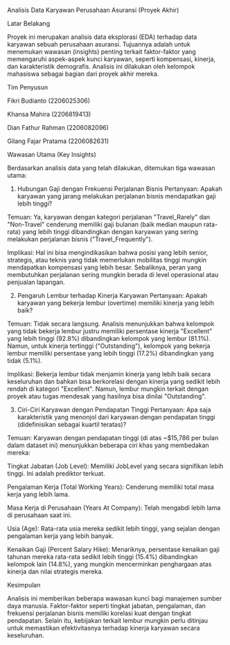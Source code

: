 Analisis Data Karyawan Perusahaan Asuransi (Proyek Akhir)

Latar Belakang

Proyek ini merupakan analisis data eksplorasi (EDA) terhadap data karyawan sebuah perusahaan asuransi. Tujuannya adalah untuk menemukan wawasan (insights) penting terkait faktor-faktor yang memengaruhi aspek-aspek kunci karyawan, seperti kompensasi, kinerja, dan karakteristik demografis. Analisis ini dilakukan oleh kelompok mahasiswa sebagai bagian dari proyek akhir mereka.

Tim Penyusun 

Fikri Budianto (2206025306)

Khansa Mahira (2206819413)

Dian Fathur Rahman (2206082096)

Gilang Fajar Pratama (2206082631)

Wawasan Utama (Key Insights)

Berdasarkan analisis data yang telah dilakukan, ditemukan tiga wawasan utama:

1. Hubungan Gaji dengan Frekuensi Perjalanan Bisnis
Pertanyaan: Apakah karyawan yang jarang melakukan perjalanan bisnis mendapatkan gaji lebih tinggi?

Temuan: Ya, karyawan dengan kategori perjalanan "Travel_Rarely" dan "Non-Travel" cenderung memiliki gaji bulanan (baik median maupun rata-rata) yang lebih tinggi dibandingkan dengan karyawan yang sering melakukan perjalanan bisnis ("Travel_Frequently").

Implikasi: Hal ini bisa mengindikasikan bahwa posisi yang lebih senior, strategis, atau teknis yang tidak memerlukan mobilitas tinggi mungkin mendapatkan kompensasi yang lebih besar. Sebaliknya, peran yang membutuhkan perjalanan sering mungkin berada di level operasional atau penjualan lapangan.

2. Pengaruh Lembur terhadap Kinerja Karyawan
Pertanyaan: Apakah karyawan yang bekerja lembur (overtime) memiliki kinerja yang lebih baik?

Temuan: Tidak secara langsung. Analisis menunjukkan bahwa kelompok yang tidak bekerja lembur justru memiliki persentase kinerja "Excellent" yang lebih tinggi (92.8%) dibandingkan kelompok yang lembur (81.1%). Namun, untuk kinerja tertinggi ("Outstanding"), kelompok yang bekerja lembur memiliki persentase yang lebih tinggi (17.2%) dibandingkan yang tidak (5.1%).

Implikasi: Bekerja lembur tidak menjamin kinerja yang lebih baik secara keseluruhan dan bahkan bisa berkorelasi dengan kinerja yang sedikit lebih rendah di kategori "Excellent". Namun, lembur mungkin terkait dengan proyek atau tugas mendesak yang hasilnya bisa dinilai "Outstanding".

3. Ciri-Ciri Karyawan dengan Pendapatan Tinggi
Pertanyaan: Apa saja karakteristik yang menonjol dari karyawan dengan pendapatan tinggi (didefinisikan sebagai kuartil teratas)?

Temuan: Karyawan dengan pendapatan tinggi (di atas ~$15,786 per bulan dalam dataset ini) menunjukkan beberapa ciri khas yang membedakan mereka:

Tingkat Jabatan (Job Level): Memiliki JobLevel yang secara signifikan lebih tinggi. Ini adalah prediktor terkuat.

Pengalaman Kerja (Total Working Years): Cenderung memiliki total masa kerja yang lebih lama.

Masa Kerja di Perusahaan (Years At Company): Telah mengabdi lebih lama di perusahaan saat ini.

Usia (Age): Rata-rata usia mereka sedikit lebih tinggi, yang sejalan dengan pengalaman kerja yang lebih banyak.

Kenaikan Gaji (Percent Salary Hike): Menariknya, persentase kenaikan gaji tahunan mereka rata-rata sedikit lebih tinggi (15.4%) dibandingkan kelompok lain (14.8%), yang mungkin mencerminkan penghargaan atas kinerja dan nilai strategis mereka.

Kesimpulan

Analisis ini memberikan beberapa wawasan kunci bagi manajemen sumber daya manusia. Faktor-faktor seperti tingkat jabatan, pengalaman, dan frekuensi perjalanan bisnis memiliki korelasi kuat dengan tingkat pendapatan. Selain itu, kebijakan terkait lembur mungkin perlu ditinjau untuk memastikan efektivitasnya terhadap kinerja karyawan secara keseluruhan.
